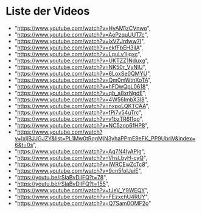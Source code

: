 # Liste der Videos
  - "https://www.youtube.com/watch?v=HyAM1zCVnwo",
  - "https://www.youtube.com/watch?v=AePzquUUT7c",
  - "https://www.youtube.com/watch?v=lxVZJrdww7I",
  - "https://www.youtube.com/watch?v=ekfFbEH3ilA",
  - "https://www.youtube.com/watch?v=LquLv1Ijgxc",
  - "https://www.youtube.com/watch?v=UKTZZ1Nduxg",
  - "https://www.youtube.com/watch?v=NK50r_VyNlU",
  - "https://www.youtube.com/watch?v=6LoxSe0QMYU",
  - "https://www.youtube.com/watch?v=Qm0mWtnXoTA",
  - "https://www.youtube.com/watch?v=hFDwQpL0618",
  - "https://www.youtube.com/watch?v=qb_a8xrNgdE",
  - "https://www.youtube.com/watch?v=4W56ImbX3I8",
  - "https://www.youtube.com/watch?v=nxpoLQKTCAA",
  - "https://www.youtube.com/watch?v=fPi7v54uTrc",
  - "https://www.youtube.com/watch?v=v1bzTR6I1qo",
  - "https://www.youtube.com/watch?v=NC5zqp6fHP8",
  - "https://www.youtube.com/watch?v=IxIjBJJGJZY&list=PL1Mw0tRqgMjN3yhaPPmE9eFK_PP9UbriV&index=6&t=0s",
  - "https://www.youtube.com/watch?v=Aq7N4IyAPlg",
  - "https://www.youtube.com/watch?v=VhsLbyH-cyQ", 
  - "https://www.youtube.com/watch?v=lWRCEwZcTc8",
  - "https://www.youtube.com/watch?v=9cn5foIJeiE",
  - "https://youtu.be/rSIaBvDllFQ?t=78",
  - "https://youtu.be/rSIaBvDllFQ?t=155",
  - "https://www.youtube.com/watch?v=tJeV_Y9WEQY",
  - "https://www.youtube.com/watch?v=FEzxchU4RUY",
  - "https://www.youtube.com/watch?v=Q7Sam0OMF2o"

